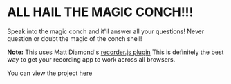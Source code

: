 # ALL HAIL THE MAGIC CONCH!!!

Speak into the magic conch and it'll answer all your questions! Never question or doubt the magic of the conch shell!

**Note:** This uses Matt Diamond's [recorder.js plugin](https://github.com/mattdiamond/Recorderjs) This is definitely the best way to get your recording app to work across all browsers.

You can view the project [here](https://elegant-haibt-6b2b35.netlify.com)
